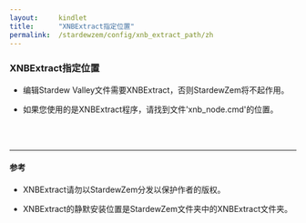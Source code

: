 ```yaml
---
layout:     kindlet
title:      "XNBExtract指定位置"
permalink:  /stardewzem/config/xnb_extract_path/zh
---
```


### **XNBExtract指定位置**

* 编辑Stardew Valley文件需要XNBExtract，否则StardewZem将不起作用。

* 如果您使用的是XNBExtract程序，请找到文件'xnb_node.cmd'的位置。

<br/>
<br/>

---
#### **参考**

* XNBExtract请勿以StardewZem分发以保护作者的版权。

* XNBExtract的静默安装位置是StardewZem文件夹中的XNBExtract文件夹。

<br/>
<br/>

